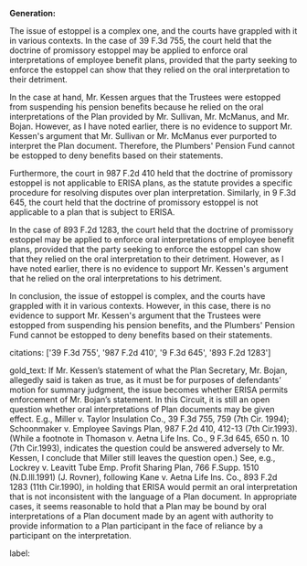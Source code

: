 **Generation:**



The issue of estoppel is a complex one, and the courts have grappled with it in various contexts. In the case of 39 F.3d 755, the court held that the doctrine of promissory estoppel may be applied to enforce oral interpretations of employee benefit plans, provided that the party seeking to enforce the estoppel can show that they relied on the oral interpretation to their detriment.

In the case at hand, Mr. Kessen argues that the Trustees were estopped from suspending his pension benefits because he relied on the oral interpretations of the Plan provided by Mr. Sullivan, Mr. McManus, and Mr. Bojan. However, as I have noted earlier, there is no evidence to support Mr. Kessen's argument that Mr. Sullivan or Mr. McManus ever purported to interpret the Plan document. Therefore, the Plumbers' Pension Fund cannot be estopped to deny benefits based on their statements.

Furthermore, the court in 987 F.2d 410 held that the doctrine of promissory estoppel is not applicable to ERISA plans, as the statute provides a specific procedure for resolving disputes over plan interpretation. Similarly, in 9 F.3d 645, the court held that the doctrine of promissory estoppel is not applicable to a plan that is subject to ERISA.

In the case of 893 F.2d 1283, the court held that the doctrine of promissory estoppel may be applied to enforce oral interpretations of employee benefit plans, provided that the party seeking to enforce the estoppel can show that they relied on the oral interpretation to their detriment. However, as I have noted earlier, there is no evidence to support Mr. Kessen's argument that he relied on the oral interpretations to his detriment.

In conclusion, the issue of estoppel is complex, and the courts have grappled with it in various contexts. However, in this case, there is no evidence to support Mr. Kessen's argument that the Trustees were estopped from suspending his pension benefits, and the Plumbers' Pension Fund cannot be estopped to deny benefits based on their statements.



citations: ['39 F.3d 755', '987 F.2d 410', '9 F.3d 645', '893 F.2d 1283']

gold_text: If Mr. Kessen’s statement of what the Plan Secretary, Mr. Bojan, allegedly said is taken as true, as it must be for purposes of defendants’ motion for summary judgment, the issue becomes whether ERISA permits enforcement of Mr. Bojan’s statement. In this Circuit, it is still an open question whether oral interpretations of Plan documents may be given effect. E.g., Miller v. Taylor Insulation Co., 39 F.3d 755, 759 (7th Cir. 1994); Schoonmaker v. Employee Savings Plan, 987 F.2d 410, 412-13 (7th Cir.1993). (While a footnote in Thomason v. Aetna Life Ins. Co., 9 F.3d 645, 650 n. 10 (7th Cir.1993), indicates the question could be answered adversely to Mr. Kessen, I conclude that Miller still leaves the question open.) See, e.g., Lockrey v. Leavitt Tube Emp. Profit Sharing Plan, 766 F.Supp. 1510 (N.D.Ill.1991) (J. Rovner), following Kane v. Aetna Life Ins. Co., 893 F.2d 1283 (11th Cir.1990), in holding that ERISA would permit an oral interpretation that is not inconsistent with the language of a Plan document. In appropriate cases, it seems reasonable to hold that a Plan may be bound by oral interpretations of a Plan document made by an agent with authority to provide information to a Plan participant in the face of reliance by a participant on the interpretation.

label: 